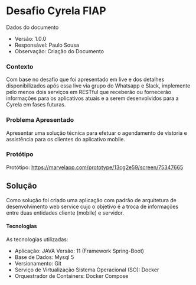 # Desafio Cyrela FIAP

Dados do documento

- Versão: 1.0.0
- Responsável: Paulo Sousa 
- Observação: Criação do Documento


### Contexto 

Com base no desafio que foi apresentado em live e dos detalhes disponibilizados após essa live via grupo do Whatsapp e Slack, implemente pelo menos dois serviços em RESTful que receberão ou fornecerão informações para os aplicativos atuais e a serem desenvolvidos para a Cyrela em fases futuras.

### Problema Apresentado 
Apresentar uma solução técnica para efetuar o agendamento de vistoria e assistência para os clientes do aplicativo mobile.

### Protótipo
Protótipo: https://marvelapp.com/prototype/13cg2e59/screen/75347665

## Solução

Como solução foi criado uma aplicação com padrão de arquitetura de desenvolvimento web service cujo o objetivo é a troca de informações entre duas entidades cliente (mobile) e servidor. 

#### Tecnologias

As tecnologias utilizadas:

- Aplicação: JAVA Versão: 11 (Framework Spring-Boot)
- Base de Dados: Mysql 5
- Versionamento: Git
- Serviço de Virtualização Sistema Operacional (SO): Docker
- Orquestrador de Containers: Docker Compose




